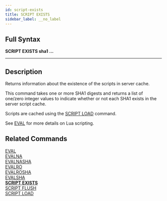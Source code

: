 ```yaml
---
id: script-exists
title: SCRIPT EXISTS
sidebar_label: __no_label
---
```


## Full Syntax

**SCRIPT EXISTS  sha1 ...**

---

## Description

Returns information about the existence of the scripts in server cache.

This command takes one or more SHA1 digests and returns a list of one/zero integer values to indicate whether or not each SHA1 exists in the server script cache.

Scripts are cached using the [SCRIPT LOAD](/commands/script-load) command.

See [EVAL](/commands/eval) for more details on Lua scripting.

## Related Commands

[EVAL](eval.html)<br>
[EVALNA](evalna.html)<br>
[EVALNASHA](evalnasha.html)<br>
[EVALRO](evalro.html)<br>
[EVALROSHA](evalrosha.html)<br>
[EVALSHA](evalsha.html)<br>
**[SCRIPT EXISTS](script-exists.html)**<br>
[SCRIPT FLUSH](script-flush.html)<br>
[SCRIPT LOAD](script-load.html)<br>